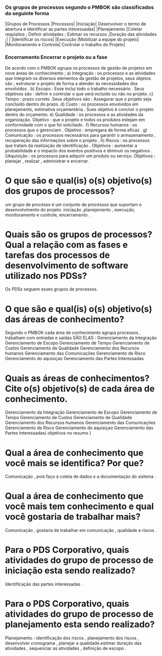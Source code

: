 ### Os grupos de processos segundo o PMBOK são classificados da seguinte forma

|Grupos de Processos	|Processos|
|Iniciação|	Desenvolver o termo de abertura e Identificar as partes interessadas|
|Planejamento	|Coletar requisitos ; Definir atividades ; Estimar os recursos ;Duração das atividades ;|
|              |Identificar os riscos|
|Execução	|Mobilizar a equipe do projeto|
|Monitoramento e Controle|	Controlar o trabalho do Projeto|

### Encerramento	Encerrar o projeto ou a fase

De acordo com o PMBOK agrupa os processos de gestão de projetos em nove áreas de conhecimento ;
a) Integração : os processos e as atividades que integram os diversos elementos da gestão de projetos, seus objetos são ; estruturar o projeto de forma a atender às necessidades dos envolvidos .
b) Escopo : Esse inclui todo o trabalho necessário . Seus objetivos são : definir e controlar o que será incluído ou não no projeto.
c) Tempo : prazo correto .Seus objetivos são : Assegurar que o projeto seja concluído dentro do prazo.
d) Custo : os processos envolvidos em planejamento, estimativa orçamentária . Sues objetivo é concluir o projeto dentro do orçamento.
e) Qualidade : os processos e as atividades da organização. Objetivo : que o projeto e todos os produtos estejam em conformidade com o que foi solicitado .
f) Recursos humanos : os processos que o gerenciam . Objetivo : empregara de forma eficaz .
g) Comunicação : os processos necessários para garantir o armazenamento , recuperação das informações sobre o projeto .
h) Riscos : os processos que tratam da realização de identificação . Objetivos : aumentar a probabilidade e o impacto dos eventos positivos e diminuir os negativos .
i)Aquisição : os processos para adquirir um produto ou serviço. Objetivos : planejar , realizar , administrar e encerrar.

# O que são e qual(is) o(s) objetivo(s) dos grupos de processos?
um grupo de processo é um conjunto de processos que suportam o desenvolvimento do projeto.  iniciação ,planejamento , execução, monitoramento e controle, encerramento .
# Quais são os grupos de processos? Qual a relação com as fases e tarefas dos processos de desenvolvimento de software utilizado nos PDSs?
Os PDSs seguem esses grupos de processos.
# O que são e qual(is) o(s) objetivo(s) das áreas de conhecimento?
Segundo o PMBOK cada área de conhecimento agrupa processos , trabalham com entradas e saídas SÃO ELAS :
Gerenciamento da Integração
Gerenciamento de Escopo
Gerenciamento de Tempo
Gerenciamento de Custos
Gerenciamento de Qualidade
Gerenciamento dos Recursos humanos 
Gerenciamento das Comunicações
Gerenciamento de Risco
Gerenciamento do aquisiçao 
Gerenciamento das Partes Interessadas
# Quais as áreas de conhecimentos? Cite o(s) objetivo(s) de cada área de conhecimento.
Gerenciamento da Integração
Gerenciamento de Escopo
Gerenciamento de Tempo
Gerenciamento de Custos
Gerenciamento de Qualidade
Gerenciamento dos Recursos humanos 
Gerenciamento das Comunicações
Gerenciamento de Risco
Gerenciamento do aquisiçao 
Gerenciamento das Partes Interessadas( objetivos no resumo ) 


# Qual a área de conhecimento que você mais se identifica? Por que?
Comunicação , pois faço a coleta de dados e a documentação do sistema .

# Qual a área de conhecimento que você mais tem conhecimento e qual você gostaria de trabalhar mais?
Comunicação , gostaria de trabalhar em comunicação , qualidade e riscos .
# Para o PDS Corporativo, quais atividades do grupo de processo de iniciação esta sendo realizado?
Identificação das partes interessadas .
# Para o PDS Corporativo, quais atividades do grupo de processo de planejamento esta sendo realizado?
Planejamento : identificação dos riscos , planejamento dos riscos , desenvolver cronograma , planejar a qualidade.estimar duração das atividades , sequenciar as atividades , definição de escopo . 
